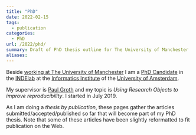 ```yaml
---
title: "PhD"
date: 2022-02-15
tags:
  - publication
categories:
  - PhD
url: /2022/phd/ 
summary: Draft of PhD thesis outline for The University of Manchester
aliases:
---
```


Beside [working at The University of Manchester](/about/) I am a [PhD Candidate](https://www.uva.nl/en/profile/s/o/s.soilandreyes/s.soiland-reyes.html) in the [INDElab](https://indelab.org/) at the [Informatics Institute](http://ivi.uva.nl/) of the [University of Amsterdam](http://uva.nl/).

My supervisor is [Paul Groth](http://pgroth.com/) and my topic is _Using Research Objects to improve reproducibility_. I started in July 2019.

As I am doing a _thesis by publication_, these pages gather the articles submitted/accepted/published so far that will become part of my PhD thesis. Note that some of these articles have been slightly reformatted to fit publication on the Web.

